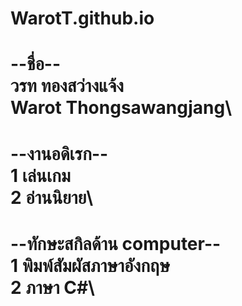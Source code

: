 # WarotT.github.io
 
--ชื่อ--\
วรท ทองสว่างแจ้ง\
Warot Thongsawangjang\
==========================================================================
--งานอดิเรก--\
1 เล่นเกม\
2 อ่านนิยาย\
==========================================================================
--ทักษะสกิลด้าน computer--\
1 พิมพ์สัมผัสภาษาอังกฤษ\
2 ภาษา C#\
==========================================================================